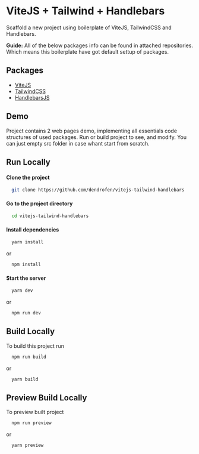 # ViteJS + Tailwind + Handlebars

Scaffold a new project using boilerplate of ViteJS, TailwindCSS and Handlebars.

**Guide:** All of the below packages info can be found in attached repositories.
Which means this boilerplate have got default settup of packages.

## Packages

- [ViteJS](https://github.com/vitejs/vite)
- [TailwindCSS](https://github.com/tailwindlabs/tailwindcss)
- [HandlebarsJS](https://github.com/alexlafroscia/vite-plugin-handlebars)

## Demo

Project contains 2 web pages demo, implementing all essentials code structures of used packages.
Run or build project to see, and modify. You can just empty src folder in case whant start from scratch.

## Run Locally

#### Clone the project

```bash
  git clone https://github.com/dendrofen/vitejs-tailwind-handlebars
```

#### Go to the project directory

```bash
  cd vitejs-tailwind-handlebars
```

#### Install dependencies

```bash
  yarn install
```

or

```bash
  npm install
```

#### Start the server

```bash
  yarn dev
```

or

```bash
  npm run dev
```

## Build Locally

To build this project run

```bash
  npm run build
```

or

```bash
  yarn build
```

## Preview Build Locally

To preview built project

```bash
  npm run preview
```

or

```bash
  yarn preview
```

